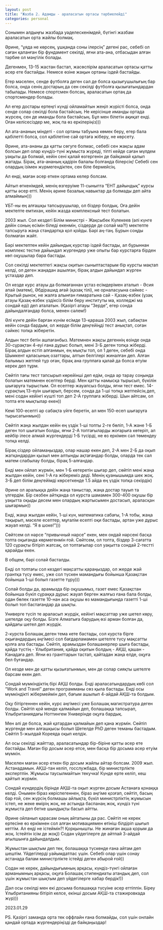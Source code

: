 ```yaml
---
layout: post
title: "Жазба 2. Адамды - араласатын ортасы тәрбиелейді"
categories: personal
---
```


Сонымен алдыңғы жазбада уәделескенімдей, бүгінгі жазбам араласатын орта жайлы болмақ. 

Әрине, “ұяда не көрсең, ұшқанда соны ілерсің” дегені рас, себебі ол саған қаланған бір фундамент секілді, яғни ата-ана, отбасыдан алған тәрбие ол мәңгілік болады. 

Дегенмен, 13-15 жастан бастап, жасөспірім араласатын ортасы қатты әсер ете бастайды. Немесе өзіне жақын ортаны іздей бастайды. 

Егер мәселен, сенде футболға деген сәл де болса қызығушылығың бар болса, онда сенің достарың да сен секілді футболға қызығатындардан табылады. Немесе спортсмен болсаң, араласатын ортаң да спортсмендер болады. 

Ал егер достары ертеңгі күнді ойламайтын жеңіл жүрісті болса, онда сенде солар секілді бола бастайсың. Не керісінше иманды ортада жүрсең, сен де иманды бола бастайсың. Бұл мен білетін ақиқат енді. Оған келісесіздер ме, жоқ па өз еркілеріңіз)))

Ал ата-ананың міндеті - сол ортаны табуына көмек беру, егер бала қабілетті болса, сол қабілетіне сай ортаға жіберу, не көрсету. 

Әрине, ата-ананы да қатты сөгуге болмас, себебі сен жақсы адам болсын деп олар күндіз-түні жұмыста жүреді, тіпті кейде саған мүлдем уақыты да болмай, кейін сені қалай өзгергенін де байқамай қалып жатады. Бірақ, ата-ананың қадірін балалы болғанда білерсің! Себебі сен олардың ізімен жүрмегендіктен, сен біле бермейсің. 

Ал енді, маған әсер еткен ортама келер болсам.

Айтып өткенімдей, менің өзгеруіме 11-сыныпта “ЕНТ дайындық” курсы қатты әсер етті. Менің әрине базалық навыктар да болмады деп айта алмаймын)))

ҰБТ-ны ең алғашқы тапсырушылар, ол біздер болдық. Оға дейін мектепте емтихан, кейін жазда комплексный тест болатын. 

2003 жыл. Сол кездегі Білім министрі - Жақсыбек Күлекеев (әлі күнге дейін соның есімін біледі екенмін, сіздерде де солай ма?!) мектепте тапсыруға жаңа стандартқа қол қойды. Бәрі аң-таң. Бұрын соңды болмаған жайт. 

Бәрі мектептен кейін дайындық курстар іздей бастады, ал бұрыннан комплекс тестке дайындап жүргендер уже опыты бар курстарға бірден көп оқушылар бара бастады.

Сол секілді мектептегі жақсы оқитын сыныптастарым бір курсты мақтап келді, ол деген жаңадан ашылған, бірақ алдын дайындап жүрген ұстаздар деп. 

Ол кезде курс атауы да болмағаннан ұстаз есімдерімен аталып - Әсия апай (матем), Әбдірашид ағай (қазақ тілі), не орналасуына сәйкес - Крытый рынок, не жалға алынған ғимаратына сай - Қазақ-өзбек (ұзақ атауы Қазақ-өзбек үздіксіз білім беру институты ма, колледжі ма сондай еді) деп аталатын. (Қазіргі атауы “Зерде”, егер сонда дайындалғандар болса, менен сәлем!)

Әлі күнге дейін барған күнім есімде 13-қараша 2003 жыл, сабақтан кейін сонда бардым, ол жерде білім деңгейіңді тест анықтап, соған сәйкес топқа жіберетін. 

Алдын тест бетін ашпағанбыз. Матемнен жақсы дегеннің өзінде онда 30-сұрақтан 4-еуі ғана дұрыс болып, мені 3-Б деген топқа жіберді. 
Бірақ алдын естіп алғанмын, ең мықты топ, ол 1 деген, себебі онда Шымкент қаласының озаттары, алтын белгілері жиналған деп. Алған балымыз жетпей тұр оған, бірақ ана группаға қалай да болса өтуім керек деп тұрм. 

Сөйтіп тағы тест тапсырып көрейінші деп едім, онда әр тарау соңында болатын матемнен есептер берді. Мен қатты намысқа тырысып, бүкілін шығаруға тырыстым. Ол есептер жауапсыз болды, яғни тест емес. 14-сұрақтың 13-еуін шығарып, берсем, сонда да 1-ші топқа жетпейсің деп, мені содан кейінгі күшті топ деп 2-А группаға жіберді. Шын айтсам, ол топта өте мықтылар екен))

Кемі 100-есепті әр сабақта үйге беретін, ал мен 150-есеп шығаруға тырысатынмын))

Сөйтіп жаңа жылдан кейін ең үздік 1-ші топты 2-ге бөліп, 1-А және 1-Б деген топ шығатын болды, яғни 2-А топтағыларды жоғарыға көтеріп, ал кейбір ілесе алмай жүргендерді 1-Б түсірді, не өз еркімен сәл төмендеу топқа келді. 

Бірақ сіздер ойламаңыздар, олар нашар екен деп, 2-А мен 2-Б да оқып жатқандардан қызыл мен алтынды ақтағандар болды, оларда тек сәл матем слабылау болды, бірақ 5-алғандар. 

Енді мен ойлап жүрмін, мен 1-Б көтеретін шығар деп, сөйтіп мені жаңа жылдан кейін, сені 1-А ға жібереміз деді. Менің қуанышымда шек жоқ. 3-Б деп білім деңгейімді көрсеткенде 1.5 айда ең үздік топқа секірдік)

Әрине ол аралыққа дейін жаңа таныстар, жаңа достар тауып та үлгердім. Бір сөзбен айтқанда ол курста шамамен 300-400 оқушы бір уақытта оқыды десем мен олардың жартысымен достасып, араласқан шығармын)) 

Енді, жаңа жылдан кейін, 1-ші күн, математика сабағы, 1-А тобы, жаңа тақырып, мәселе есептер, мұғалім есепті оқи бастады, артан уже дұрыс жауап келді. “Я в шоке!”)))

Сөйтсем ол нәрсе “привычный нәрсе” екен, мен ондай нәрсені басқа топта оқығанда көрмегенмін ғой. Сөйтсем, ол топта, біздер 3-сағатта 120 сұрақты бітіріп жатсақ, ол топтағылар сол уақытта сондай 2-тестті қарайды екен. 

В общем, бәрі солай басталды. 

Енді ол топтағы сол кездегі мақсатты қараңыздар, ол жерде жай грантқа түсу емес, уже сол түскен мамандығы бойынша Қазақстан бойынша 1-ші болып газетте тұру)))

Солай болды да, арамызда бір оқушымыз, газет емес Қазақстан бойынша бүкіл сұраққа дұрыс жауап берген жалғыз ғана бала болды, одан бөлек газетте 10-нан аса оқушы өз мамандығында газетті 1-ші болып топ бастағандар да шықты. 

Универге түсіп те араласып жүрдік, кейінгі мақсаттар уже шетел көру, шетелде оқу болды. Бізге Алматыға барудың өзі арман болған да, қайдағы шетел деп жүрдік. 

2-курста Болашақ деген тема кете бастады, сол курста бірге оқығандардың әңгімесі сол бағдарламамен шетелге түсу мақсатты қолға ала бастады. Сөйтіп, арамыздан болашакерлер шыға бастады, қайда түстің - Ұлыбритания, қайда оқитын болдың - АҚШ, қашан - Канадаға деп. Яғни өз гранттарын тастап, қайтадан жаңа елде, оқуға бел буғандар. 

Ол кезде мен де қатты қызығатынмын, мен де солар сияқты шетелге барсам екен деп. 

Сондай мүмкіндіктің бірі АҚШ болды. Енді араласатындардың көбі сол “Work and Travel” деген программаны сөз қыла бастады. Енді осы мүмкіндікті жібермеймін деп, бағым ашылып 4-айдай АҚШ-та болдым. 

Оқу бітіргеннен кейін, курс әңгімесі уже Болашақ магистратура деген болды. Сөйтіп қой менде қалмайын деп, болашаққа тапсырап, Ұлыбританиядағы Ноттингем Универінде оқуға бардық. 

Мен әлі де болса, жай қатардан қалмайын деп қана жүрмін. Сөйтіп жүргенде мен алғашқысы болып Шетелде PhD деген теманы бастадым. Сөйтіп 5-жылдай Кореяда оқып келдік. 

Ал осы секілді жайттар, араласатындар бір-біріне қатты әсер ете бастайды. Маған бір досым әсер етсе, мен басқа бір досыма әсер етуім мүмкін.

Мәселен маған әсер еткен бір досым жайлы айтар болсам. 2009 жыл. Астанадамын. АҚШ-тан келіп, госслужбада, бір министрлікте экспертпін. Жұмысы таусылмайтын текучка! Күнде ерте келіп, кеш қайтып жүрмін. 

Сондай күндердің бірінде АҚШ-та оқып жүрген досым Астанаға қонаққа келді. Онымен біраз көріспегеннен, біраз әңгіме қозғап, сөйтіп, басың бар ғой, сен жүрсің болмашы айлықта, бүкіл министрліктің жұмысын істеп, не жеке өмірің жоқ, не астында баспанаң жоқ, күндіз түні жұмыста деп бетке шындықты басып айтты. 

Әрине ойланып қарасам оның айтатыны да рас. Сөйтіп не керек ертесіне өз еркімнен сол алған мотивациямен өтініш білдіріп шығып кеттім. Ал енді не істеймін?! Қорқынышты. Не жинаған ақша қорым да жоқ. Істейтін ісім де жоқ)) 
Содан үйдегілерге де айтпай 3-айдай ағылшынға дайындалдым. 

Жұмыстан шықтым деп тек, болашаққа түскенде ғана айтам деп шештім. Үйдегілерді уайымдатпас үшін. Себебі олар үшін сонау астанада балам министрлікте істейді деген абырой ғой))

Содан не керек, дайындығымның арқасы, күндіз-түнгі ойлаған арманымның арқасы, оқуға Болашақ стипендиаты атандық деп, сол үшін жұмыстан шықтым деп үйдегілерге хабар бердік!))

Дәл осы секілді мен екі досыма болашаққа түсуіне әсер еттіппін. Біреу Ұлыбританияны бітіріп келсе, екінші досым АҚШ-та стажировкада жүр)))

2023.01.29

PS. Қазіргі заманда орта тек оффлайн ғана болмайды, сол үшін онлайн қандай ортада жүргендеріңізді де байқаңыздар!
